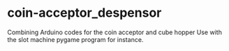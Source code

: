 # coin-acceptor_despensor
Combining Arduino codes for the coin acceptor and cube hopper
Use with the slot machine pygame program for instance.
